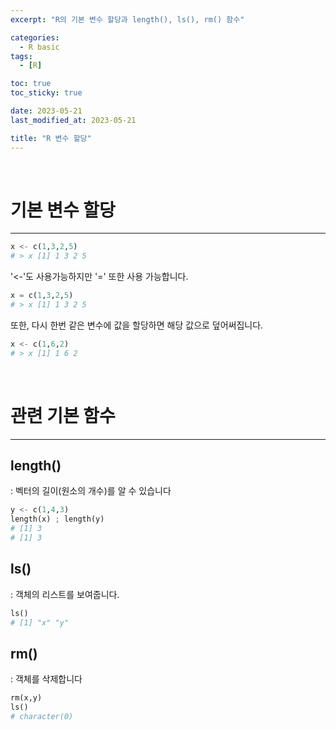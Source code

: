 ```yaml
---
excerpt: "R의 기본 변수 할당과 length(), ls(), rm() 함수"

categories:
  - R basic
tags:
  - [R]

toc: true
toc_sticky: true

date: 2023-05-21
last_modified_at: 2023-05-21

title: "R 변수 할당"
---
```


<br>

# 기본 변수 할당
---

```python
x <- c(1,3,2,5)
# > x [1] 1 3 2 5
```

'<-'도 사용가능하지만 '=' 또한 사용 가능합니다.

```python
x = c(1,3,2,5)
# > x [1] 1 3 2 5
```

또한, 다시 한번 같은 변수에 값을 할당하면 해당 값으로 덮어써집니다.

```python
x <- c(1,6,2)
# > x [1] 1 6 2
```

<br>

# 관련 기본 함수
---

## length()
: 벡터의 길이(원소의 개수)를 알 수 있습니다

```python
y <- c(1,4,3)
length(x) ; length(y)
# [1] 3
# [1] 3
```

## ls()
: 객체의 리스트를 보여줍니다.

```python
ls()
# [1] "x" "y"
```

## rm()
: 객체를 삭제합니다

```python
rm(x,y)
ls()
# character(0)
```
